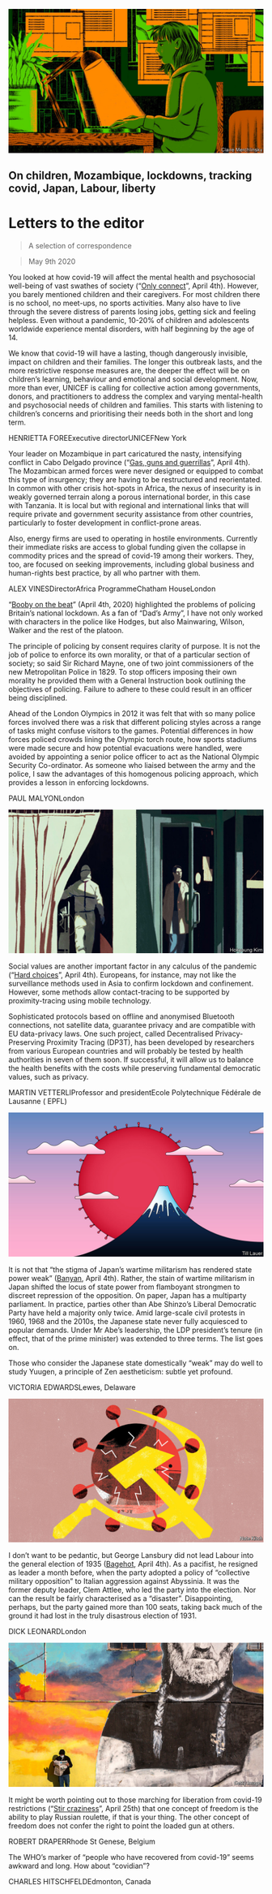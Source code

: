 ![](./images/20200404_IRD001_0.jpg)

## On children, Mozambique, lockdowns, tracking covid, Japan, Labour, liberty

# Letters to the editor

> A selection of correspondence

> May 9th 2020

You looked at how covid-19 will affect the mental health and psychosocial well-being of vast swathes of society (“[Only connect](https://www.economist.com//international/2020/04/04/how-will-humans-by-nature-social-animals-fare-when-isolated)”, April 4th). However, you barely mentioned children and their caregivers. For most children there is no school, no meet-ups, no sports activities. Many also have to live through the severe distress of parents losing jobs, getting sick and feeling helpless. Even without a pandemic, 10-20% of children and adolescents worldwide experience mental disorders, with half beginning by the age of 14.

We know that covid-19 will have a lasting, though dangerously invisible, impact on children and their families. The longer this outbreak lasts, and the more restrictive response measures are, the deeper the effect will be on children’s learning, behaviour and emotional and social development. Now, more than ever, UNICEF is calling for collective action among governments, donors, and practitioners to address the complex and varying mental-health and psychosocial needs of children and families. This starts with listening to children’s concerns and prioritising their needs both in the short and long term.

HENRIETTA FOREExecutive directorUNICEFNew York

Your leader on Mozambique in part caricatured the nasty, intensifying conflict in Cabo Delgado province (“[Gas, guns and guerrillas](https://www.economist.com//leaders/2020/04/02/jihadists-threaten-mozambiques-new-gasfields)”, April 4th). The Mozambican armed forces were never designed or equipped to combat this type of insurgency; they are having to be restructured and reorientated. In common with other crisis hot-spots in Africa, the nexus of insecurity is in weakly governed terrain along a porous international border, in this case with Tanzania. It is local but with regional and international links that will require private and government security assistance from other countries, particularly to foster development in conflict-prone areas.

Also, energy firms are used to operating in hostile environments. Currently their immediate risks are access to global funding given the collapse in commodity prices and the spread of covid-19 among their workers. They, too, are focused on seeking improvements, including global business and human-rights best practice, by all who partner with them.

ALEX VINESDirectorAfrica ProgrammeChatham HouseLondon

“[Booby on the beat](https://www.economist.com//britain/2020/04/04/policing-in-a-lockdown)” (April 4th, 2020) highlighted the problems of policing Britain’s national lockdown. As a fan of “Dad’s Army”, I have not only worked with characters in the police like Hodges, but also Mainwaring, Wilson, Walker and the rest of the platoon.

The principle of policing by consent requires clarity of purpose. It is not the job of police to enforce its own morality, or that of a particular section of society; so said Sir Richard Mayne, one of two joint commissioners of the new Metropolitan Police in 1829. To stop officers imposing their own morality he provided them with a General Instruction book outlining the objectives of policing. Failure to adhere to these could result in an officer being disciplined.

Ahead of the London Olympics in 2012 it was felt that with so many police forces involved there was a risk that different policing styles across a range of tasks might confuse visitors to the games. Potential differences in how forces policed crowds lining the Olympic torch route, how sports stadiums were made secure and how potential evacuations were handled, were avoided by appointing a senior police officer to act as the National Olympic Security Co-ordinator. As someone who liaised between the army and the police, I saw the advantages of this homogenous policing approach, which provides a lesson in enforcing lockdowns.

PAUL MALYONLondon

![](./images/20200404_FBD001_0.jpg)

Social values are another important factor in any calculus of the pandemic (“[Hard choices](https://www.economist.com//briefing/2020/04/04/the-hard-choices-covid-policymakers-face)”, April 4th). Europeans, for instance, may not like the surveillance methods used in Asia to confirm lockdown and confinement. However, some methods allow contact-tracing to be supported by proximity-tracing using mobile technology.

Sophisticated protocols based on offline and anonymised Bluetooth connections, not satellite data, guarantee privacy and are compatible with EU data-privacy laws. One such project, called Decentralised Privacy-Preserving Proximity Tracing (DP3T), has been developed by researchers from various European countries and will probably be tested by health authorities in seven of them soon. If successful, it will allow us to balance the health benefits with the costs while preserving fundamental democratic values, such as privacy.

MARTIN VETTERLIProfessor and presidentEcole Polytechnique Fédérale de Lausanne ( EPFL)

![](./images/20200404_ASD002.jpg)

It is not that “the stigma of Japan’s wartime militarism has rendered state power weak” ([Banyan](https://www.economist.com//asia/2020/04/04/abe-shinzo-draws-closer-to-declaring-a-state-of-emergency), April 4th). Rather, the stain of wartime militarism in Japan shifted the locus of state power from flamboyant strongmen to discreet repression of the opposition. On paper, Japan has a multiparty parliament. In practice, parties other than Abe Shinzo’s Liberal Democratic Party have held a majority only twice. Amid large-scale civil protests in 1960, 1968 and the 2010s, the Japanese state never fully acquiesced to popular demands. Under Mr Abe’s leadership, the LDP president’s tenure (in effect, that of the prime minister) was extended to three terms. The list goes on.

Those who consider the Japanese state domestically “weak” may do well to study Yuugen, a principle of Zen aestheticism: subtle yet profound.

VICTORIA EDWARDSLewes, Delaware

![](./images/20200404_BRD000.jpg)

I don’t want to be pedantic, but George Lansbury did not lead Labour into the general election of 1935 ([Bagehot](https://www.economist.com//britain/2020/04/04/labours-new-leader-should-beware-of-war-socialism), April 4th). As a pacifist, he resigned as leader a month before, when the party adopted a policy of “collective military opposition” to Italian aggression against Abyssinia. It was the former deputy leader, Clem Attlee, who led the party into the election. Nor can the result be fairly characterised as a “disaster”. Disappointing, perhaps, but the party gained more than 100 seats, taking back much of the ground it had lost in the truly disastrous election of 1931.

DICK LEONARDLondon

![](./images/20200425_USP004_0.jpg)

It might be worth pointing out to those marching for liberation from covid-19 restrictions (“[Stir craziness](https://www.economist.com//united-states/2020/04/23/america-begins-easing-restrictions)”, April 25th) that one concept of freedom is the ability to play Russian roulette, if that is your thing. The other concept of freedom does not confer the right to point the loaded gun at others.

ROBERT DRAPERRhode St Genese, Belgium

The WHO’s marker of “people who have recovered from covid-19” seems awkward and long. How about “covidian”?

CHARLES HITSCHFELDEdmonton, Canada